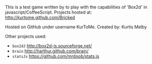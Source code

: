 This is a test game written by to play with
the capabilities of 'Box2d' in javascript/CoffeeScript.
Projects hosted at: http://kurtome.github.com/Bricked

Hosted on GitHub under username KurToMe.
Created by: Kurtis Melby

Other projects used:

* `box2dJ` http://box2d-js.sourceforge.net/
* `brain` http://harthur.github.com/brain/
* `statsJs` https://github.com/mrdoob/stats.js 

